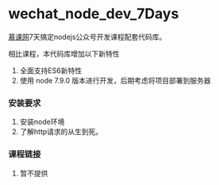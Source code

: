 # wechat_node_dev_7Days

[慕课网](www.imooc.com)7天搞定nodejs公众号开发课程配套代码库。

相比课程，本代码库增加以下新特性

1. 全面支持ES6新特性
2. 使用 node 7.9.0 版本进行开发，后期考虑将项目部署到服务器

### 安装要求

1. 安装node环境
2. 了解http请求的从生到死。

### 课程链接

1. 暂不提供
